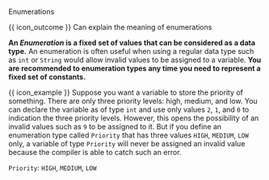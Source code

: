 <span id="title">Enumerations</span>

<span id="prereqs"></span>

<span id="outcomes">{{ icon_outcome }} Can explain the meaning of enumerations</span>

<div id="body">

**An _Enumeration_ is a fixed set of values that can be considered as a data type.** An enumeration is often useful when using a regular data type such as `int` or `String` would allow invalid values to be assigned to a variable. **You are recommended to enumeration types any time you need to represent a fixed set of constants.**

<box>

{{ icon_example }} Suppose you want a variable to store the priority of something. There are only three priority levels: high, medium, and low. You can declare the variable as of type `int` and use only values `2`, `1`, and `0` to indication the three priority levels. However, this opens the possibility of an invalid values such as `9` to be assigned to it. But if you define an enumeration type called `Priority` that has three values `HIGH`, `MEDIUM`, `LOW` only, a variable of type `Priority` will never be assigned an invalid value because the compiler is able to catch such an error.

`Priority`: `HIGH`, `MEDIUM`, `LOW`

</box>

</div>

<div id="extras">
</div>